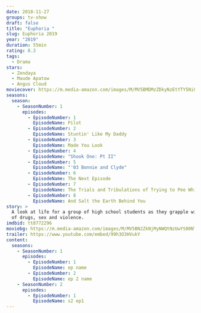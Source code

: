 ```yaml
---
date: 2018-11-27
groups: tv-show
draft: false
title: "Euphoria "
slug: Euphoria 2019
year: "2019"
duration: 55min
rating: 8.3
tags:
  - Drama
stars:
  - Zendaya
  - Maude Apatow
  - Angus Cloud
moviecover: https://m.media-amazon.com/images/M/MV5BMDMzZDkyNzEtYTY5Ni00NzlhLWI4MzUtY2UzNjNmMjI1YzIzXkEyXkFqcGdeQXVyMDM2NDM2MQ@@._V1_.jpg
seasons:
  season:
    - SeasonNumber: 1
      episodes:
        - EpisodeNumber: 1
          EpisodeName: Pilot
        - EpisodeNumber: 2
          EpisodeName: Stuntin' Like My Daddy
        - EpisodeNumber: 3
          EpisodeName: Made You Look
        - EpisodeNumber: 4
          EpisodeName: "Shook One: Pt II"
        - EpisodeNumber: 5
          EpisodeName: "'03 Bonnie and Clyde"
        - EpisodeNumber: 6
          EpisodeName: The Next Episode
        - EpisodeNumber: 7
          EpisodeName: The Trials and Tribulations of Trying to Pee While Depressed
        - EpisodeNumber: 8
          EpisodeName: And Salt the Earth Behind You
story: >
  A look at life for a group of high school students as they grapple with issues
  of drugs, sex and violence.
imdbid: tt8772296
moviebg: https://m.media-amazon.com/images/M/MV5BN2ZkNjMyNWQtNzUwYS00NTE0LThhN2YtNTllZTFmOGQ1Y2Y5XkEyXkFqcGdeQXVyODExNTExMTM@._V1_.jpg
trailer: https://www.youtube.com/embed/99h3O3HVukY
content:
  seasons:
    - SeasonNumber: 1
      episodes:
        - EpisodeNumber: 1
          EpisodeName: ep name
        - EpisodeNumber: 2
          EpisodeName: ep 2 name
    - SeasonNumber: 2
      episodes:
        - EpisodeNumber: 1
          EpisodeName: s2 ep1
---
```

